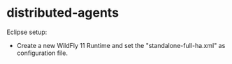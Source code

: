 # distributed-agents

Eclipse setup:

- Create a new WildFly 11 Runtime and set the "standalone-full-ha.xml" as configuration file.
